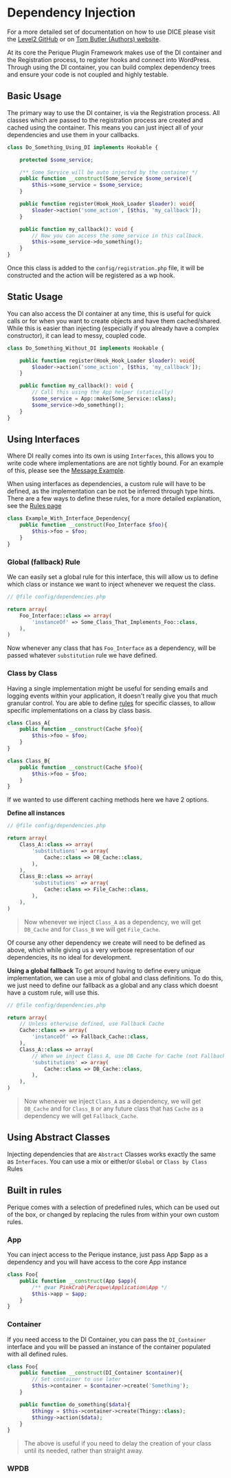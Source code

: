 # Dependency Injection

For a more detailed set of documentation on how to use DICE please visit the [Level2 GitHub](https://github.com/Level-2/Dice/) or on [Tom Butler \(Authors\) website](https://r.je/dice). 

At its core the Perique Plugin Framework makes use of the DI container and the Registration process, to register hooks and connect into WordPress. Through using the DI container, you can build complex dependency trees and ensure your code is not coupled and highly testable.

## Basic Usage

The primary way to use the DI container, is via the Registration process. All classes which are passed to the registration process are created and cached using the container. This means you can just inject all of your dependencies and use them in your callbacks.

```php
class Do_Something_Using_DI implements Hookable {

    protected $some_service;

    /** Some_Service will be auto injected by the container */
    public function __construct(Some_Service $some_service){
        $this->some_service = $some_service;
    }

    public function register(Hook_Hook_Loader $loader): void{
        $loader->action('some_action', [$this, 'my_callback']);
    }

    public function my_callback(): void {
        // Now you can access the some_service in this callback.
        $this->some_service->do_something();
    }
}
```
Once this class is added to the ```config/registration.php``` file, it will be constructed and the action will be registered as a wp hook.

## Static Usage

You can also access the DI container at any time, this is useful for quick calls or for when you want to create objects and have them cached/shared. While this is easier than injecting (especially if you already have a complex constructor), it can lead to messy, coupled code.

```php
class Do_Something_Without_DI implements Hookable {

    public function register(Hook_Hook_Loader $loader): void{
        $loader->action('some_action', [$this, 'my_callback']);
    }

    public function my_callback(): void {
        // Call this using the App helper (statically)
        $some_service = App::make(Some_Service::class);
        $some_service->do_something();
    }
}
```

## Using Interfaces

Where DI really comes into its own is using `Interfaces`, this allows you to write code where implementations are are not tightly bound. For an example of this, please see the [Message Example](examples/message_example).

When using interfaces as dependencies, a custom rule will have to be defined, as the implementation can be not be inferred through type hints. There are a few ways to define these rules, for a more detailed explanation, see the [Rules page](Rules)

```php
class Example_With_Interface_Dependency{
    public function __construct(Foo_Interface $foo){
        $this->foo = $foo;
    }
}
```

### Global (fallback) Rule

We can easily set a global rule for this interface, this will allow us to define which class or instance we want to inject whenever we request the class. 

```php
// @file config/dependencies.php

return array(
    Foo_Interface::class => array(
        'instanceOf' => Some_Class_That_Implements_Foo::class,
    ),
)
```

Now whenever any class that has `Foo_Interface` as a dependency, will be passed whatever `substitution` rule we have defined.

### Class by Class

Having a single implementation might be useful for sending emails and logging events within your application, it doesn't really give you that much granular control. You are able to define [rules](Rules) for specific classes, to allow specific implementations on a class by class basis. 

```php
class Class_A{
    public function __construct(Cache $foo){
        $this->foo = $foo;
    }
}

class Class_B{
    public function __construct(Cache $foo){
        $this->foo = $foo;
    }
}
```
If we wanted to use different caching methods here we have 2 options.

**Define all instances**
```php
// @file config/dependencies.php

return array(
    Class_A::class => array(
        'substitutions' => array(
            Cache::class => DB_Cache::class,
        ),
    ),
    Class_B::class => array(
        'substitutions' => array(
            Cache::class => File_Cache::class,
        ),
    ),
)
```
> Now whenever we inject `Class_A` as a dependency, we will get `DB_Cache` and for `Class_B` we will get `File_Cache`. 
 
Of course any other dependency we create will need to be defined as above, which while giving us a very verbose representation of our dependencies, its no ideal for development.

**Using a global fallback**
To get around having to define every unique implementation, we can use a mix of global and class definitions. To do this, we just need to define our fallback as a global and any class which doesnt have a custom rule, will use this.

```php
// @file config/dependencies.php

return array(
    // Unless otherwise defined, use Fallback Cache
    Cache::class => array(
        'instanceOf' => Fallback_Cache::class,
    ),
    Class_A::class => array(
        // When we inject Class A, use DB Cache for Cache (not Fallback Cache)
        'substitutions' => array(
            Cache::class => DB_Cache::class,
        ),
    ),
)
```
> Now whenever we inject `Class_A` as a dependency, we will get `DB_Cache` and for `Class_B` or any future class that has `Cache` as a dependency we will get `Fallback_Cache`. 

## Using Abstract Classes

Injecting dependencies that are `Abstract` Classes works exactly the same as `Interfaces`. You can use a mix or either/or `Global` or `Class by Class` Rules

## 

## Built in rules

Perique comes with a selection of predefined rules, which can be used out of the box, or changed by replacing the rules from within your own custom rules.

### App

You can inject access to the Perique instance, just pass App $app as a dependency and you will have access to the core App instance
```php
class Foo{
    public function __construct(App $app){
        /** @var PinkCrab\Perique\Application\App */
        $this->app = $app;
    }
}
```

### Container

If you need access to the DI Container, you can pass the `DI_Container` interface and you will be passed an instance of the container populated with all defined rules.
```php
class Foo{
    public function __construct(DI_Container $container){
        // Set container to use later
        $this->container = $container->create('Something');
    }

    public function do_something($data){
        $thingy = $this->container->create(Thingy::class);
        $thingy->action($data);
    }
}
```
> The above is useful if you need to delay the creation of your class until its needed, rather than straight away. 

### WPDB

